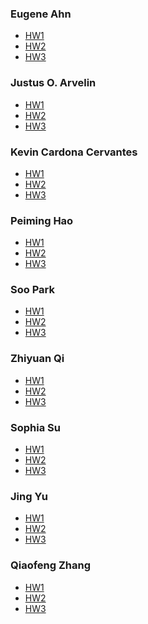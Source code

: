 ### Eugene Ahn
* [HW1](https://editor.p5js.org/eugenee/sketches/lim2HZ9q3)
* [HW2](https://editor.p5js.org/eugenee/sketches/R_go4fSbo)
* [HW3](https://editor.p5js.org/eugenee/sketches/R_go4fSbo)
### Justus O. Arvelin
* [HW1](https://editor.p5js.org/kisujusu/sketches/ZK55U9eWH)
* [HW2](https://editor.p5js.org/kisujusu/sketches/GYDHp2p7r)
* [HW3](https://editor.p5js.org/kisujusu/sketches/orbM3T_Fd)
### Kevin Cardona Cervantes
* [HW1](https://editor.p5js.org/kcardonacervantes/sketches/iRJ0rb3yK)
* [HW2](https://editor.p5js.org/kcardonacervantes/sketches/SCNpxR_RY)
* [HW3](https://editor.p5js.org/kcardonacervantes/sketches/khxco7rRV)
### Peiming Hao
* [HW1](https://editor.p5js.org/Peiming/sketches/815aMJOi8)
* [HW2](https://editor.p5js.org/Peiming/sketches/8VsC8dT19)
* [HW3](https://editor.p5js.org/Peiming/sketches/2IOeee6f8)
### Soo Park
* [HW1](https://editor.p5js.org/epark41/sketches/Ko7YbyWdA)
* [HW2](https://editor.p5js.org/epark41/sketches/XvcWPP3z_)
* [HW3](https://editor.p5js.org/epark41/sketches/GH8xxWUS9)
### Zhiyuan Qi
* [HW1](https://editor.p5js.org/ZHIYUANQI/sketches/TGTAe_Lf4)
* [HW2]()
* [HW3]()
### Sophia Su
* [HW1](https://editor.p5js.org/fsu2/sketches/sRXrw0feR)
* [HW2](https://editor.p5js.org/fsu2/sketches/x3_hqdsrf)
* [HW3](https://editor.p5js.org/fsu2/sketches/tmvZb0xdq)
### Jing Yu
* [HW1](https://editor.p5js.org/jyu42/sketches/98fTKnTGx)
* [HW2](https://editor.p5js.org/jyu42/sketches/JJrpGUtLU)
* [HW3]()
### Qiaofeng Zhang
* [HW1](https://editor.p5js.org/Leaddrey/sketches/_4rhDuJpo)
* [HW2](https://editor.p5js.org/Leaddrey/sketches/ATNF792HV)
* [HW3](https://editor.p5js.org/Leaddrey/sketches/uerhNg14k)
